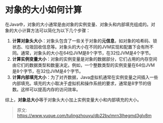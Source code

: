 # 对象的大小如何计算

在Java中，对象的大小通常是由对象的实例变量、对象头和内部填充组成的。对象的大小计算方法可以简化为以下几个步骤：

1. **计算对象头大小**：对象头包含了一些关于对象的**元信息**，如对象的哈希码、锁状态、垃圾回收信息等。对象头的大小在不同的JVM实现和配置下会有所不同。通常，对象头的大小在64位JVM是8个字节，在32位JVM是4个字节。
2. **计算实例变量大小**：对象的实例变量是对象的数据部分，它们占用的内存空间由它们的数据类型和数量决定。例如，一个整数类型的实例变量在64位JVM是8个字节，在32位JVM是4个字节。
3. **计算内部填充大小**：为了对齐数据，Java虚拟机通常在实例变量之间插入一些内部填充。填充的大小取决于虚拟机和操作系统的要求，通常是8字节的倍数。这样可以提高内存的访问效率。

综上，**对象总大小**等于对象头大小加上实例变量大小和内部填充的大小。



> 原文: <https://www.yuque.com/tulingzhouyu/db22bv/mrn3lhegmd3glv8m>